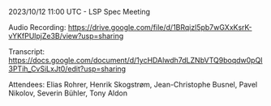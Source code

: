 2023/10/12 11:00 UTC - LSP Spec Meeting

Audio Recording: https://drive.google.com/file/d/1BRqizl5pb7wGXxKsrK-vYKfPUlpjZe3B/view?usp=sharing

Transcript: https://docs.google.com/document/d/1ycHDAlwdh7dLZNbVTQ9boqdw0pQI3PTih_CvSiLxJt0/edit?usp=sharing

Attendees: Elias Rohrer, Henrik Skogstrøm, Jean-Christophe Busnel, Pavel Nikolov, Severin Bühler, Tony Aldon
